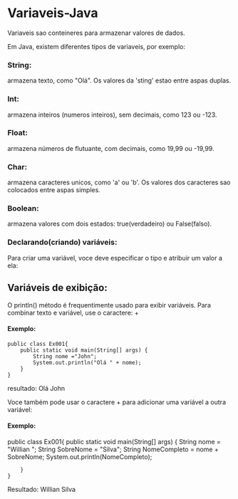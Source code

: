# Variaveis-Java
  Variaveis sao conteineres para armazenar valores de dados.

 Em Java, existem diferentes tipos de variaveis, por exemplo:

 ### String:
 armazena texto, como "Olá". Os valores da 'sting' estao entre aspas duplas.
 ### Int:
 armazena inteiros (numeros inteiros), sem decimais, como 123 ou -123.

 ### Float:
 armazena números de flutuante, com decimais, como 19,99 ou -19,99.

 ### Char:
 armazena caracteres unicos, como 'a' ou 'b'. Os valores dos caracteres sao colocados entre aspas simples.

 ### Boolean:
 armazena valores com dois estados: true(verdadeiro) ou False(falso).

 ### Declarando(criando) variáveis:
 Para criar uma variável, voce deve especificar o tipo e atribuir um valor a ela:

## Variáveis de exibição:
O println() método é frequentimente usado para exibir variáveis.
Para combinar texto e variável, use o caractere: +

#### Exemplo:

    public class Ex001{
        public static void main(String[] args) {
            String nome ="John";
            System.out.println("Olá " + nome);
        }
    }
resultado: Olá John


Voce também pode usar o caractere + para adicionar uma variável a outra variável:

#### Exemplo:

  public class Ex001{
        public static void main(String[] args) {
            String nome = "Willian ";
            String SobreNome = "Silva";
            String NomeCompleto = nome + SobreNome;
            System.out.println(NomeCompleto);

        }
    }
Resultado: Willian Silva

